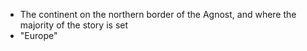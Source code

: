 - The continent on the northern border of the Agnost, and where the majority of the story is set
- "Europe"